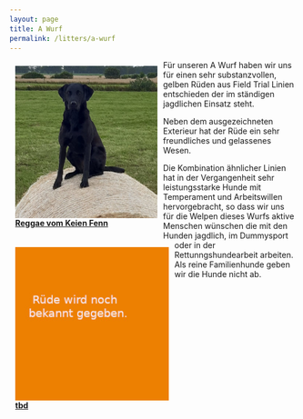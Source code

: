 ```yaml
---
layout: page
title: A Wurf
permalink: /litters/a-wurf
---
```

<div style="float:left; margin: 10px;">
  <img style="float:left;" src="/assets/litters/reggae-heu.jpeg" width="250">
  <p><strong><a href="/dogs/reggae.html"> Reggae vom Keien Fenn</a></strong></p>
</div>
<div style="float:left; margin: 10px;">
  <img src="/assets/litters/ruede-platzhalter.jpeg" width="270" style="float:left;">
  <p><strong><a href="#"> tbd</a></strong></p>
</div>

Für unseren A Wurf haben wir uns für einen sehr substanzvollen, gelben Rüden aus Field Trial Linien entschieden der im ständigen jagdlichen Einsatz steht.


Neben dem ausgezeichneten Exterieur hat der Rüde ein sehr freundliches und gelassenes Wesen. 



Die Kombination ähnlicher Linien hat in der Vergangenheit sehr leistungsstarke Hunde mit Temperament und Arbeitswillen hervorgebracht, so dass wir uns für die Welpen dieses Wurfs aktive Menschen wünschen die mit den Hunden jagdlich, im Dummysport oder in der Rettunngshundearbeit arbeiten. 
Als reine Familienhunde geben wir die Hunde nicht ab.
